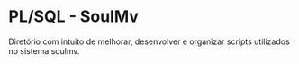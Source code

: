 # PL/SQL - SoulMv

Diretório com intuito de melhorar, desenvolver e organizar scripts utilizados no sistema soulmv.
